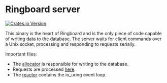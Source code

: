 # Ringboard server

<a href="https://crates.io/crates/clipboard-history-server">![Crates.io Version](https://img.shields.io/crates/v/clipboard-history-server)</a>

This binary is the heart of Ringboard and is the only piece of code capable of writing data to the
database. The server waits for client commands over a Unix socket, processing and responding to
requests serially.

Important files:

- The [allocator](src/allocator.rs) is responsible for writing to the database.
- Requests are processed [here](src/requests.rs).
- The [reactor](src/reactor.rs) contains the io_uring event loop.
